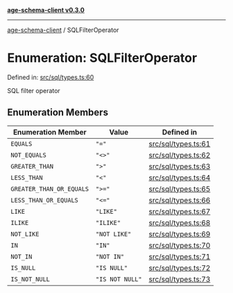 [**age-schema-client v0.3.0**](../index.md)

***

[age-schema-client](/ageSchemaClient/api-generated/index.md) / SQLFilterOperator

# Enumeration: SQLFilterOperator

Defined in: [src/sql/types.ts:60](https://github.com/standardbeagle/ageSchemaClient/blob/main/src/sql/types.ts#L60)

SQL filter operator

## Enumeration Members

| Enumeration Member | Value | Defined in |
| ------ | ------ | ------ |
| <a id="equals"></a> `EQUALS` | `"="` | [src/sql/types.ts:61](https://github.com/standardbeagle/ageSchemaClient/blob/main/src/sql/types.ts#L61) |
| <a id="not_equals"></a> `NOT_EQUALS` | `"<>"` | [src/sql/types.ts:62](https://github.com/standardbeagle/ageSchemaClient/blob/main/src/sql/types.ts#L62) |
| <a id="greater_than"></a> `GREATER_THAN` | `">"` | [src/sql/types.ts:63](https://github.com/standardbeagle/ageSchemaClient/blob/main/src/sql/types.ts#L63) |
| <a id="less_than"></a> `LESS_THAN` | `"<"` | [src/sql/types.ts:64](https://github.com/standardbeagle/ageSchemaClient/blob/main/src/sql/types.ts#L64) |
| <a id="greater_than_or_equals"></a> `GREATER_THAN_OR_EQUALS` | `">="` | [src/sql/types.ts:65](https://github.com/standardbeagle/ageSchemaClient/blob/main/src/sql/types.ts#L65) |
| <a id="less_than_or_equals"></a> `LESS_THAN_OR_EQUALS` | `"<="` | [src/sql/types.ts:66](https://github.com/standardbeagle/ageSchemaClient/blob/main/src/sql/types.ts#L66) |
| <a id="like"></a> `LIKE` | `"LIKE"` | [src/sql/types.ts:67](https://github.com/standardbeagle/ageSchemaClient/blob/main/src/sql/types.ts#L67) |
| <a id="ilike"></a> `ILIKE` | `"ILIKE"` | [src/sql/types.ts:68](https://github.com/standardbeagle/ageSchemaClient/blob/main/src/sql/types.ts#L68) |
| <a id="not_like"></a> `NOT_LIKE` | `"NOT LIKE"` | [src/sql/types.ts:69](https://github.com/standardbeagle/ageSchemaClient/blob/main/src/sql/types.ts#L69) |
| <a id="in"></a> `IN` | `"IN"` | [src/sql/types.ts:70](https://github.com/standardbeagle/ageSchemaClient/blob/main/src/sql/types.ts#L70) |
| <a id="not_in"></a> `NOT_IN` | `"NOT IN"` | [src/sql/types.ts:71](https://github.com/standardbeagle/ageSchemaClient/blob/main/src/sql/types.ts#L71) |
| <a id="is_null"></a> `IS_NULL` | `"IS NULL"` | [src/sql/types.ts:72](https://github.com/standardbeagle/ageSchemaClient/blob/main/src/sql/types.ts#L72) |
| <a id="is_not_null"></a> `IS_NOT_NULL` | `"IS NOT NULL"` | [src/sql/types.ts:73](https://github.com/standardbeagle/ageSchemaClient/blob/main/src/sql/types.ts#L73) |
